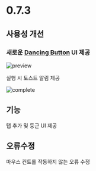 # 0.7.3

## 사용성 개선

### 새로운 [Dancing Button](https://github.com/seonglae/dancing-button) UI 제공

![preview](/screenshot/button.gif)

실행 시 토스트 알림 제공

![complete](/screenshot/complete.gif)



## 기능

탭 추가 및 둥근 UI 제공


## 오류수정

마우스 컨트롤 작동하지 않는 오류 수정

